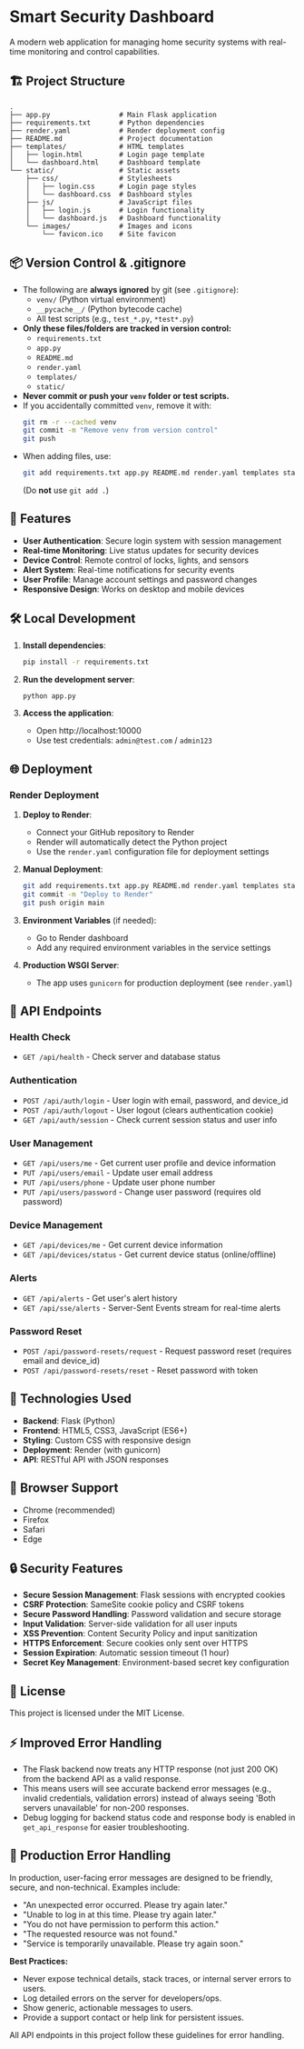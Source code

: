 # Smart Security Dashboard

A modern web application for managing home security systems with real-time monitoring and control capabilities.

## 🏗️ Project Structure

```
.
├── app.py                 # Main Flask application
├── requirements.txt       # Python dependencies
├── render.yaml            # Render deployment config
├── README.md              # Project documentation
├── templates/             # HTML templates
│   ├── login.html         # Login page template
│   └── dashboard.html     # Dashboard template
└── static/                # Static assets
    ├── css/               # Stylesheets
    │   ├── login.css      # Login page styles
    │   └── dashboard.css  # Dashboard styles
    ├── js/                # JavaScript files
    │   ├── login.js       # Login functionality
    │   └── dashboard.js   # Dashboard functionality
    └── images/            # Images and icons
        └── favicon.ico    # Site favicon
```

## 📦 Version Control & .gitignore

- The following are **always ignored** by git (see `.gitignore`):
  - `venv/` (Python virtual environment)
  - `__pycache__/` (Python bytecode cache)
  - All test scripts (e.g., `test_*.py`, `*test*.py`)
- **Only these files/folders are tracked in version control:**
  - `requirements.txt`
  - `app.py`
  - `README.md`
  - `render.yaml`
  - `templates/`
  - `static/`
- **Never commit or push your `venv` folder or test scripts.**
- If you accidentally committed `venv`, remove it with:
  ```bash
  git rm -r --cached venv
  git commit -m "Remove venv from version control"
  git push
  ```
- When adding files, use:
  ```bash
  git add requirements.txt app.py README.md render.yaml templates static
  ```
  (Do **not** use `git add .`)

## 🚀 Features

- **User Authentication**: Secure login system with session management
- **Real-time Monitoring**: Live status updates for security devices
- **Device Control**: Remote control of locks, lights, and sensors
- **Alert System**: Real-time notifications for security events
- **User Profile**: Manage account settings and password changes
- **Responsive Design**: Works on desktop and mobile devices

## 🛠️ Local Development

1. **Install dependencies**:
   ```bash
   pip install -r requirements.txt
   ```

2. **Run the development server**:
   ```bash
   python app.py
   ```

3. **Access the application**:
   - Open http://localhost:10000
   - Use test credentials: `admin@test.com` / `admin123`

## 🌐 Deployment

### Render Deployment

1. **Deploy to Render**:
   - Connect your GitHub repository to Render
   - Render will automatically detect the Python project
   - Use the `render.yaml` configuration file for deployment settings

2. **Manual Deployment**:
   ```bash
   git add requirements.txt app.py README.md render.yaml templates static
   git commit -m "Deploy to Render"
   git push origin main
   ```

3. **Environment Variables** (if needed):
   - Go to Render dashboard
   - Add any required environment variables in the service settings

4. **Production WSGI Server**:
   - The app uses `gunicorn` for production deployment (see `render.yaml`)

## 🔧 API Endpoints

### Health Check
- `GET /api/health` - Check server and database status

### Authentication
- `POST /api/auth/login` - User login with email, password, and device_id
- `POST /api/auth/logout` - User logout (clears authentication cookie)
- `GET /api/auth/session` - Check current session status and user info

### User Management
- `GET /api/users/me` - Get current user profile and device information
- `PUT /api/users/email` - Update user email address
- `PUT /api/users/phone` - Update user phone number
- `PUT /api/users/password` - Change user password (requires old password)

### Device Management
- `GET /api/devices/me` - Get current device information
- `GET /api/devices/status` - Get current device status (online/offline)

### Alerts
- `GET /api/alerts` - Get user's alert history
- `GET /api/sse/alerts` - Server-Sent Events stream for real-time alerts

### Password Reset
- `POST /api/password-resets/request` - Request password reset (requires email and device_id)
- `POST /api/password-resets/reset` - Reset password with token

## 🎨 Technologies Used

- **Backend**: Flask (Python)
- **Frontend**: HTML5, CSS3, JavaScript (ES6+)
- **Styling**: Custom CSS with responsive design
- **Deployment**: Render (with gunicorn)
- **API**: RESTful API with JSON responses

## 📱 Browser Support

- Chrome (recommended)
- Firefox
- Safari
- Edge

## 🔒 Security Features

- **Secure Session Management**: Flask sessions with encrypted cookies
- **CSRF Protection**: SameSite cookie policy and CSRF tokens
- **Secure Password Handling**: Password validation and secure storage
- **Input Validation**: Server-side validation for all user inputs
- **XSS Prevention**: Content Security Policy and input sanitization
- **HTTPS Enforcement**: Secure cookies only sent over HTTPS
- **Session Expiration**: Automatic session timeout (1 hour)
- **Secret Key Management**: Environment-based secret key configuration

## 📄 License

This project is licensed under the MIT License.

## ⚡ Improved Error Handling

- The Flask backend now treats any HTTP response (not just 200 OK) from the backend API as a valid response.
- This means users will see accurate backend error messages (e.g., invalid credentials, validation errors) instead of always seeing 'Both servers unavailable' for non-200 responses.
- Debug logging for backend status code and response body is enabled in `get_api_response` for easier troubleshooting.

## 🚨 Production Error Handling

In production, user-facing error messages are designed to be friendly, secure, and non-technical. Examples include:
- "An unexpected error occurred. Please try again later."
- "Unable to log in at this time. Please try again later."
- "You do not have permission to perform this action."
- "The requested resource was not found."
- "Service is temporarily unavailable. Please try again soon."

**Best Practices:**
- Never expose technical details, stack traces, or internal server errors to users.
- Log detailed errors on the server for developers/ops.
- Show generic, actionable messages to users.
- Provide a support contact or help link for persistent issues.

All API endpoints in this project follow these guidelines for error handling.
